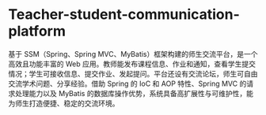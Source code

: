 # Teacher-student-communication-platform
基于 SSM（Spring、Spring MVC、MyBatis）框架构建的师生交流平台，是一个高效且功能丰富的 Web 应用。教师能发布课程信息、作业和通知，查看学生提交情况；学生可接收信息、提交作业、发起提问。平台还设有交流论坛，师生可自由交流学术问题、分享经验。借助 Spring 的 IoC 和 AOP 特性、Spring MVC 的请求处理能力以及 MyBatis 的数据库操作优势，系统具备高扩展性与可维护性，能为师生打造便捷、稳定的交流环境。 

